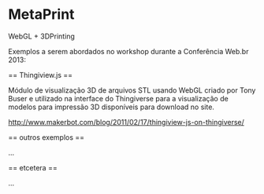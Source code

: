 MetaPrint
=========

 WebGL + 3DPrinting

Exemplos a serem abordados no workshop durante a Conferência Web.br 2013:

== Thingiview.js ==

Módulo de visualização 3D de arquivos STL usando WebGL criado por Tony Buser e utilizado na interface do Thingiverse
para a visualização de modelos para impressão 3D disponíveis para download no site.

http://www.makerbot.com/blog/2011/02/17/thingiview-js-on-thingiverse/

== outros exemplos ==

...

== etcetera ==

...
